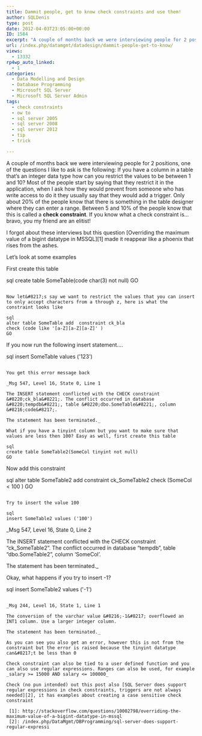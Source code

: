 ```yaml
---
title: Dammit people, get to know check constraints and use them!
author: SQLDenis
type: post
date: 2012-04-03T23:05:00+00:00
ID: 1584
excerpt: "A couple of months back we were interviewing people for 2 positions, one of the questions I like to ask is the following: If you have a column in a table that's an integer data type how can you restrict the values to be between 1 and 10? Most of the peo&hellip;"
url: /index.php/datamgmt/datadesign/dammit-people-get-to-know/
views:
  - 13332
rp4wp_auto_linked:
  - 1
categories:
  - Data Modelling and Design
  - Database Programming
  - Microsoft SQL Server
  - Microsoft SQL Server Admin
tags:
  - check constraints
  - ow to
  - sql server 2005
  - sql server 2008
  - sql server 2012
  - tip
  - trick

---
```

A couple of months back we were interviewing people for 2 positions, one of the questions I like to ask is the following: If you have a column in a table that&#8217;s an integer data type how can you restrict the values to be between 1 and 10? Most of the people start by saying that they restrict it in the application, when I ask how they would prevent from someone who has write access to do it they usually say that they would add a trigger. Only about 20% of the people know that there is something in the table designer where they can enter a range. Between 5 and 10% of the people know that this is called a **check constraint**. If you know what a check constraint is&#8230;bravo, you my friend are an elitist!

I forgot about these interviews but this question [Overriding the maximum value of a bigint datatype in MSSQL][1] made it reappear like a phoenix that rises from the ashes.

Let&#8217;s look at some examples

First create this table

sql
create table SomeTable(code char(3) not null)
GO
```

Now let&#8217;s say we want to restrict the values that you can insert to only accept characters from a through z, here is what the constraint looks like

sql
alter table SomeTable add  constraint ck_bla
check (code like '[a-Z][a-Z][a-Z]' )
GO
```

If you now run the following insert statement&#8230;.

sql
insert SomeTable values ('123')
```

You get this error message back

_Msg 547, Level 16, State 0, Line 1
  
The INSERT statement conflicted with the CHECK constraint &#8220;ck_bla&#8221;. The conflict occurred in database &#8220;tempdb&#8221;, table &#8220;dbo.SomeTable&#8221;, column &#8216;code&#8217;.
  
The statement has been terminated._

What if you have a tinyint column but you want to make sure that values are less then 100? Easy as well, first create this table

sql
create table SomeTable2(SomeCol tinyint not null)
GO
```

Now add this constraint

sql
alter table SomeTable2 add  constraint ck_SomeTable2
check (SomeCol < 100 )
GO
```

Try to insert the value 100

sql
insert SomeTable2 values ('100')
```

_Msg 547, Level 16, State 0, Line 2
  
The INSERT statement conflicted with the CHECK constraint &#8220;ck_SomeTable2&#8221;. The conflict occurred in database &#8220;tempdb&#8221;, table &#8220;dbo.SomeTable2&#8221;, column &#8216;SomeCol&#8217;.
  
The statement has been terminated._

Okay, what happens if you try to insert -1?

sql
insert SomeTable2 values ('-1')
```

_Msg 244, Level 16, State 1, Line 1
  
The conversion of the varchar value &#8216;-1&#8217; overflowed an INT1 column. Use a larger integer column.
  
The statement has been terminated._

As you can see you also get an error, however this is not from the constraint but the error is raised because the tinyint datatype can&#8217;t be less than 0

Check constraint can also be tied to a user defined function and you can also use regular expressions. Ranges can also be used, for example _salary >= 15000 AND salary <= 100000_

Check (no pun intended) out this post also [SQL Server does support regular expressions in check constraints, triggers are not always needed][2], it has examples about creating a case sensitive check constraint

 [1]: http://stackoverflow.com/questions/10002798/overriding-the-maximum-value-of-a-bigint-datatype-in-mssql
 [2]: /index.php/DataMgmt/DBProgramming/sql-server-does-support-regular-expressi